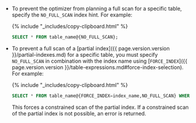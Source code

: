 - To prevent the optimizer from planning a full scan for a specific table, specify the `NO_FULL_SCAN` index hint. For example:

    {% include "_includes/copy-clipboard.html" %}
    ~~~ sql
    SELECT * FROM table_name@{NO_FULL_SCAN};
    ~~~

- To prevent a full scan of a [partial index]({{ page.version.version }}/partial-indexes.md) for a specific table, you must specify `NO_FULL_SCAN` in combination with the index name using [`FORCE_INDEX`]({{ page.version.version }}/table-expressions.md#force-index-selection). For example:

    {% include "_includes/copy-clipboard.html" %}
    ~~~ sql
    SELECT * FROM table_name@{FORCE_INDEX=index_name,NO_FULL_SCAN} WHERE b > 0;
    ~~~

    This forces a constrained scan of the partial index. If a constrained scan of the partial index is not possible, an error is returned.